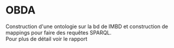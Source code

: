 # OBDA
Construction d'une ontologie sur la bd de IMBD et construction de mappings pour faire des requêtes SPARQL.
<br>
Pour plus de détail voir le rapport
